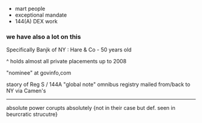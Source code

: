 - mart people
- exceptional mandate
- 144(A) DEX work

### we have also a lot on this

Specifically Banjk of NY : Hare & Co - 50 years old

^ holds almost all private placements up to 2008

"nominee" at govinfo,com

staory of Reg S / 144A "global note" omnibus registry mailed from/back to NY via Camen's


---

absolute power corupts absolutely {not in their case but def. seen in beurcratic strucutre}